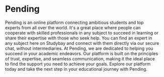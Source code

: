 # Pending
Pending is an online platform connecting ambitious students and top experts from all over the world. It's a great place where people can cooperate with skilled professionals in any subject to succeed in learning or share their expertise with those who seek help. You can find an expert in any subject here on Studybay and connect with them directly via our secure chat, without intermediaries. At Pending, we are dedicated to helping you succeed in your academic endeavors. Our platform is built on the principles of trust, expertise, and seamless communication, making it the ideal place to find the support you need to achieve your goals. Explore our platform today and take the next step in your educational journey with Pending.
